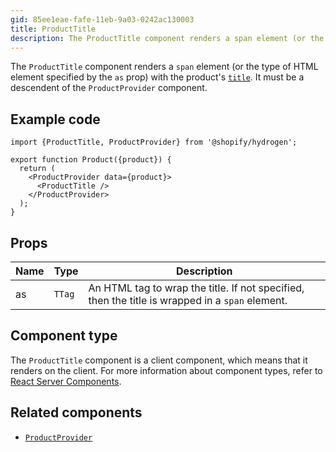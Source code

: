```yaml
---
gid: 85ee1eae-fafe-11eb-9a03-0242ac130003
title: ProductTitle
description: The ProductTitle component renders a span element (or the type of HTML element specified by the as prop) with the product's title.
---
```


The `ProductTitle` component renders a `span` element (or the type of
HTML element specified by the `as` prop) with the product's [`title`](/api/storefront/reference/products/product).
It must be a descendent of the `ProductProvider` component.

## Example code

```tsx
import {ProductTitle, ProductProvider} from '@shopify/hydrogen';

export function Product({product}) {
  return (
    <ProductProvider data={product}>
      <ProductTitle />
    </ProductProvider>
  );
}
```

## Props

| Name | Type              | Description                                                                                     |
| ---- | ----------------- | ----------------------------------------------------------------------------------------------- |
| as   | <code>TTag</code> | An HTML tag to wrap the title. If not specified, then the title is wrapped in a `span` element. |

## Component type

The `ProductTitle` component is a client component, which means that it renders on the client. For more information about component types, refer to [React Server Components](/custom-storefronts/hydrogen/framework/react-server-components).

## Related components

- [`ProductProvider`](/api/hydrogen/components/product-variant/productprovider)

